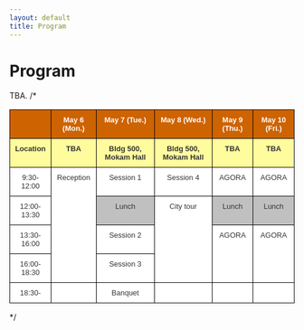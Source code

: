 ```yaml
---
layout: default
title: Program
---
```


<div class="post">
	<h1 class="pageTitle">Program</h1>
</div>

<div>
TBA.
/*
<style type="text/css">
.tg  {border-collapse:collapse;border-color:#aaa;border-spacing:0;}
.tg td{background-color:#fff;border-color:#aaa;border-style:solid;border-width:1px;color:#333;
  font-family:Arial, sans-serif;font-size:14px;overflow:hidden;padding:10px 5px;word-break:normal;}
.tg th{background-color:#f38630;border-color:#aaa;border-style:solid;border-width:1px;color:#fff;
  font-family:Arial, sans-serif;font-size:14px;font-weight:normal;overflow:hidden;padding:10px 5px;word-break:normal;}
.tg .tg-s0sx{background-color:#fffc9e;border-color:#000000;font-size:small;font-weight:bold;text-align:center;vertical-align:top}
.tg .tg-krdj{background-color:#ffffff;border-color:#000000;font-size:small;text-align:center;vertical-align:top}
.tg .tg-w1ns{background-color:#ce6301;border-color:#000000;font-size:small;font-weight:bold;text-align:center;vertical-align:top}
.tg .tg-jdzo{border-color:#000000;font-size:small;text-align:center;vertical-align:top}
.tg .tg-c8o2{background-color:#c0c0c0;border-color:#000000;font-size:small;text-align:center;vertical-align:top}
</style>
<table class="tg">
<thead>
  <tr>
    <th class="tg-w1ns"></th>
    <th class="tg-w1ns">May 6 (Mon.)</th>
    <th class="tg-w1ns">May 7 (Tue.)</th>
    <th class="tg-w1ns">May 8 (Wed.)</th>
    <th class="tg-w1ns">May 9 (Thu.)</th>
    <th class="tg-w1ns">May 10 (Fri.)</th>
  </tr>
</thead>
<tbody>
  <tr>
    <td class="tg-s0sx">Location</td>
    <td class="tg-s0sx">TBA</td>
    <td class="tg-s0sx">Bldg 500, Mokam Hall</td>
    <td class="tg-s0sx">Bldg 500, Mokam Hall</td>
    <td class="tg-s0sx">TBA</td>
    <td class="tg-s0sx">TBA</td>
  </tr>
  <tr>
    <td class="tg-jdzo">9:30-12:00</td>
    <td class="tg-jdzo" rowspan="4">Reception</td>
    <td class="tg-jdzo">Session 1</td>
    <td class="tg-jdzo">Session 4</td>
    <td class="tg-jdzo">AGORA</td>
    <td class="tg-jdzo">AGORA</td>
  </tr>
  <tr>
    <td class="tg-jdzo">12:00-13:30</td>
    <td class="tg-c8o2">Lunch</td>
    <td class="tg-krdj" rowspan="3">City tour</td>
    <td class="tg-c8o2">Lunch</td>
    <td class="tg-c8o2">Lunch</td>
  </tr>
  <tr>
    <td class="tg-jdzo">13:30-16:00</td>
    <td class="tg-jdzo">Session 2</td>
    <td class="tg-jdzo" rowspan="2">AGORA</td>
    <td class="tg-jdzo" rowspan="2">AGORA</td>
  </tr>
  <tr>
    <td class="tg-jdzo">16:00-18:30</td>
    <td class="tg-jdzo">Session 3</td>
  </tr>
  <tr>
    <td class="tg-jdzo">18:30-</td>
    <td class="tg-jdzo"></td>
    <td class="tg-jdzo"><span style="font-weight:400;font-style:normal">Banquet</span></td>
    <td class="tg-jdzo"></td>
    <td class="tg-jdzo"></td>
    <td class="tg-jdzo"></td>
  </tr>
</tbody>
</table>
*/
</div>
